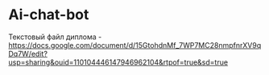 # Ai-chat-bot

Текстовый файл диплома - https://docs.google.com/document/d/15GtohdnMf_7WP7MC28nmpfnrXV9qDq7W/edit?usp=sharing&ouid=110104446147946962104&rtpof=true&sd=true
